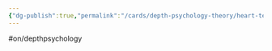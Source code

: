 ```yaml
---
{"dg-publish":true,"permalink":"/cards/depth-psychology-theory/heart-temple/","created":"2022-12-27T19:47:14.301+01:00","updated":"2023-04-27T18:42:31.225+02:00"}
---
```


#on/depthpsychology 

